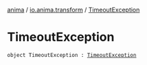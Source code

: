 [anima](../index.md) / [io.anima.transform](index.md) / [TimeoutException](./-timeout-exception.md)

# TimeoutException

`object TimeoutException : `[`TimeoutException`](https://docs.oracle.com/javase/6/docs/api/java/util/concurrent/TimeoutException.html)
